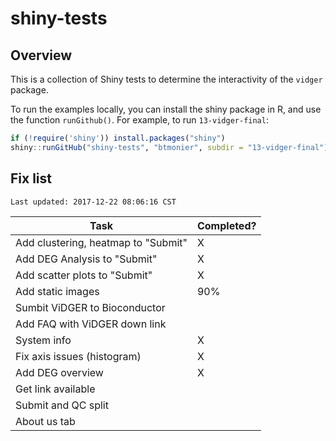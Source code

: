 # shiny-tests

## Overview

This is a collection of Shiny tests to determine the interactivity of the `vidger` package.

To run the examples locally, you can install the shiny package in R, and use the function `runGithub()`. For example, to run `13-vidger-final`:

``` r
if (!require('shiny')) install.packages("shiny")
shiny::runGitHub("shiny-tests", "btmonier", subdir = "13-vidger-final")
```


## Fix list

```
Last updated: 2017-12-22 08:06:16 CST
```

| Task                                | Completed?     |
|-------------------------------------|----------------|
| Add clustering, heatmap to "Submit" | X              |
| Add DEG Analysis to "Submit" 		  | X              |
| Add scatter plots to "Submit"       | X              |
| Add static images 				  | 90%            |
| Sumbit ViDGER to Bioconductor       |                |
| Add FAQ with ViDGER down link       |                |
| System info                         | X              |
| Fix axis issues (histogram)         | X              |
| Add DEG overview                    | X              |
| Get link available                  |                |
| Submit and QC split                 |                |
| About us tab                        |                |
